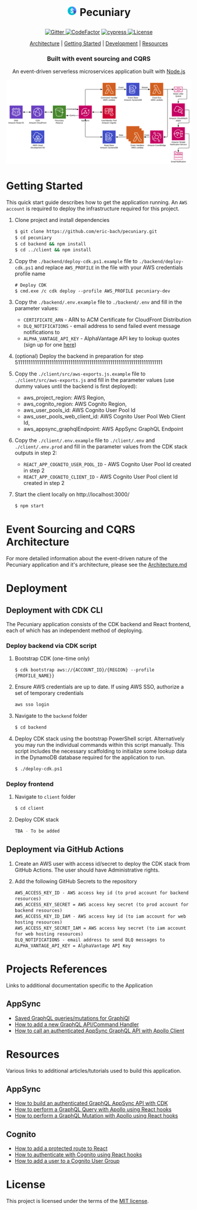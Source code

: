 <h1 align="center">
  <p align="center">
    <img src="diagrams/icon.png" height="28" width="28" alt="icon">
    Pecuniary
  </p>
</h1>

<p align="center">
  <a href="https://gitter.im/pecuniary/community">
    <img src="https://img.shields.io/gitter/room/pecuniary/community" alt="Gitter"/>
  </a>
  <a href="https://www.codefactor.io/repository/github/eric-bach/pecuniary"><img src="https://www.codefactor.io/repository/github/eric-bach/pecuniary/badge" alt="CodeFactor" /></a>
  <a href="https://cypress.io">
    <img src="https://img.shields.io/badge/cypress.io-tests-green.svg?style=flat-square" alt="cypress"/>
  </a>
  <a href="https://github.com/eric-bach/pecuniary/blob/master/LICENSE">
    <img src="https://img.shields.io/badge/license-MIT-green.svg" alt="License" />
  </a>
</p>

<p align="center">
  <a href="ARCHITECTURE.md">Architecture</a> |
  <a href="#getting-started">Getting Started</a> |
  <a href="#deployment">Development</a> |
  <a href="#project-resources">Resources</a>
</p>

<h3 align="center">
  Built with event sourcing and CQRS
</h3>

<p align="center">
  An event-driven serverless microservices application built with <a href="https://nodejs.org">Node.js</a>
</p>

![Top Level](diagrams/toplevel.jpg)

# Getting Started

This quick start guide describes how to get the application running. An `AWS account` is required to deploy the infrastructure required for this project.

1. Clone project and install dependencies

   ```bash
   $ git clone https://github.com/eric-bach/pecuniary.git
   $ cd pecuniary
   $ cd backend && npm install
   $ cd ../client && npm install
   ```

2. Copy the `./backend/deploy-cdk.ps1.example` file to `./backend/deploy-cdk.ps1` and replace `AWS_PROFILE` in the file with your AWS credentials profile name

   ```
   # Deploy CDK
   $ cmd.exe /c cdk deploy --profile AWS_PROFILE pecuniary-dev
   ```

3. Copy the `./backend/.env.example` file to `./backend/.env` and fill in the parameter values:

   - `CERTIFICATE_ARN` - ARN to ACM Certificate for CloudFront Distribution
   - `DLQ_NOTIFICATIONS` - email address to send failed event message notifications to
   - `ALPHA_VANTAGE_API_KEY` - AlphaVantage API key to lookup quotes (sign up for one [here](https://www.alphavantage.co))

4. (optional) Deploy the backend in preparation for step 5111111111111111111111111111111111111111111111111111111111111111111111

5. Copy the `./client/src/aws-exports.js.example` file to `./client/src/aws-exports.js` and fill in the parameter values (use dummy values until the backend is first deployed):

   - aws_project_region: AWS Region,
   - aws_cognito_region: AWS Cognito Region,
   - aws_user_pools_id: AWS Cognito User Pool Id
   - aws_user_pools_web_client_id: AWS Cognito User Pool Web Client Id,
   - aws_appsync_graphqlEndpoint: AWS AppSync GraphQL Endpoint

6. Copy the `./client/.env.example` file to `./client/.env` and `./client/.env.prod` and fill in the parameter values from the CDK stack outputs in step 2:

   - `REACT_APP_COGNITO_USER_POOL_ID` - AWS Cognito User Pool Id created in step 2
   - `REACT_APP_COGNITO_CLIENT_ID` - AWS Cognito User Pool client Id created in step 2

7. Start the client locally on http://localhost:3000/

   ```bash
   $ npm start
   ```

# Event Sourcing and CQRS Architecture

For more detailed information about the event-driven nature of the Pecuniary application and it's architecture, please see the [Architecture.md](ARCHITECTURE.md)

# Deployment

## Deployment with CDK CLI

The Pecuniary application consists of the CDK backend and React frontend, each of which has an independent method of deploying.

### Deploy backend via CDK script

1. Bootstrap CDK (one-time only)

   ```
   $ cdk bootstrap aws://{ACCOUNT_ID}/{REGION} --profile {PROFILE_NAME}}
   ```

2. Ensure AWS credentials are up to date. If using AWS SSO, authorize a set of temporary credentials

   ```bash
   aws sso login
   ```

3. Navigate to the `backend` folder

   ```bash
   $ cd backend
   ```

4. Deploy CDK stack using the bootstrap PowerShell script. Alternatively you may run the individual commands within this script manually. This script includes the necessary scaffolding to initialize some lookup data in the DynamoDB database required for the application to run.

   ```bash
   $ ./deploy-cdk.ps1
   ```

### Deploy frontend

1. Navigate to `client` folder

   ```bash
   $ cd client
   ```

2. Deploy CDK stack

   ```bash
   TBA - To be added
   ```

## Deployment via GitHub Actions

1. Create an AWS user with access id/secret to deploy the CDK stack from GitHub Actions. The user should have Administrative rights.

2. Add the following GitHub Secrets to the repository

   ```
   AWS_ACCESS_KEY_ID - AWS access key id (to prod account for backend resources)
   AWS_ACCESS_KEY_SECRET = AWS access key secret (to prod account for backend resources)
   AWS_ACCESS_KEY_ID_IAM - AWS access key id (to iam account for web hosting resources)
   AWS_ACCESS_KEY_SECRET_IAM = AWS access key secret (to iam account for web hosting resources)
   DLQ_NOTIFICATIONS - email address to send DLQ messages to
   ALPHA_VANTAGE_API_KEY = AlphaVantage API Key
   ```

# Projects References

Links to additional documentation specific to the Application

## AppSync

- [Saved GraphQL queries/mutations for GraphiQl](docs/GraphQL.md)
- [How to add a new GraphQL API/Command Handler](docs/CommandHandler.md)
- [How to call an authenticated AppSync GraphQL API with Apollo Client](docs/ApolloClient.md)

# Resources

Various links to additional articles/tutorials used to build this application.

## AppSync

- [How to build an authenticated GraphQL AppSync API with CDK](https://github.com/dabit3/build-an-authenticated-api-with-cdk)
- [How to perform a GraphQL Query with Apollo using React hooks](https://www.yannisspyrou.com/querying-app-sync-using-react-hooks)
- [How to perform a GraphQL Mutation with Apollo using React hooks](https://www.qualityology.com/tech/connect-to-existing-aws-appsync-api-from-a-react-application/)

## Cognito

- [How to add a protected route to React](https://dev.to/olumidesamuel_/implementing-protected-route-and-authentication-in-react-js-3cl4)
- [How to authenticate with Cognito using React hooks](https://github.com/DevAscend/YT-AWS-Cognito-React-Tutorials)
- [How to add a user to a Cognito User Group](https://bobbyhadz.com/blog/aws-cognito-add-user-to-group)

# License

This project is licensed under the terms of the [MIT license](/LICENSE).
